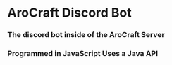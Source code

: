 # AroCraft Discord Bot

### The discord bot inside of the AroCraft Server
### Programmed in JavaScript Uses a Java API
